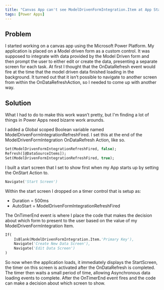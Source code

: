 ```yaml
---
title: "Canvas App can't see ModelDrivenFormIntegration.Item at App Start"
tags: [Power Apps]
---
```


## Problem

I started working on a canvas app using the Microsoft Power Platform. My application is placed on a Model driven form as a custom control. It was supposed to integrate with data provided by the Model Driven form and then prompt the user to either edit or create the data, presenting a separate screen for each task. At first I thought that the OnDataRefresh event would fire at the time that the model driven data finished loading in the background. It turned out that it isn’t possible to navigate to another screen from within the OnDataRefreshAction, so I needed to come up with another way.

## Solution

What I had to do to make this work wasn’t pretty, but I'm finding a lot of things in Power Apps need bizarre work arounds.

I added a Global scoped Boolean variable named ModelDrivenFormIntegrationRefreshFired. I set this at the end of the ModelDrivenFormIntegration OnDataRefresh Action, like so.

```vb
Set(ModelDrivenFormIntegrationRefreshFired, false);
Refresh([@DataSourceItems]);
Set(ModelDrivenFormIntegrationRefreshFired, true);
```

I built a start screen that I set to show first when my App starts up by setting the OnStart Action to.

```vb
Navigate('Start Screen')
```

Within the start screen I dropped on a timer control that is setup as:

- Duration = 500ms
- AutoStart = ModelDrivenFormIntegrationRefreshFired

The OnTimerEnd event is where I place the code that makes the decision about which form to present to the user based on the value of my ModelDrivenFormIntegration Item.

```vb
If(
    IsBlank(ModelDrivenFormIntegration.Item.'Primary Key'),
    Navigate('Create New Data Screen'),
    Navigate('Edit Data Screen')
)
```

So now when the application loads, it immediately displays the StartScreen, the timer on this screen is activated after the OnDataRefresh is completed. The timer then waits a small period of time, allowing Asynchronous data loading events to complete. After the OnTimerEnd event fires and the code can make a decision about which screen to show.
